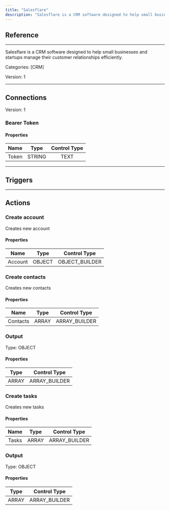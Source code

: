 ```yaml
---
title: "Salesflare"
description: "Salesflare is a CRM software designed to help small businesses and startups manage their customer relationships efficiently."
---
```

## Reference
<hr />

Salesflare is a CRM software designed to help small businesses and startups manage their customer relationships efficiently.


Categories: [CRM]


Version: 1

<hr />



## Connections

Version: 1


### Bearer Token

#### Properties

|      Name      |     Type     |     Control Type     |
|:--------------:|:------------:|:--------------------:|
| Token | STRING | TEXT  |





<hr />



## Triggers



<hr />



## Actions


### Create account
Creates new account

#### Properties

|      Name      |     Type     |     Control Type     |
|:--------------:|:------------:|:--------------------:|
| Account | OBJECT | OBJECT_BUILDER  |




### Create contacts
Creates new contacts

#### Properties

|      Name      |     Type     |     Control Type     |
|:--------------:|:------------:|:--------------------:|
| Contacts | ARRAY | ARRAY_BUILDER  |


### Output



Type: OBJECT

#### Properties

|     Type     |     Control Type     |
|:------------:|:--------------------:|
| ARRAY | ARRAY_BUILDER  |





### Create tasks
Creates new tasks

#### Properties

|      Name      |     Type     |     Control Type     |
|:--------------:|:------------:|:--------------------:|
| Tasks | ARRAY | ARRAY_BUILDER  |


### Output



Type: OBJECT

#### Properties

|     Type     |     Control Type     |
|:------------:|:--------------------:|
| ARRAY | ARRAY_BUILDER  |





